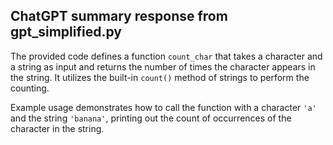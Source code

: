 
## ChatGPT summary response from gpt_simplified.py 

The provided code defines a function `count_char` that takes a character and a string as input and returns the number of times the character appears in the string. It utilizes the built-in `count()` method of strings to perform the counting.

Example usage demonstrates how to call the function with a character `'a'` and the string `'banana'`, printing out the count of occurrences of the character in the string.